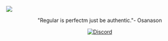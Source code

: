 
![](https://komarev.com/ghpvc/?username=Non-MaskableInterrupt&color=d16ef4&abbreviated=true)
</p>

<p align="center">
"Regular is perfectm just be authentic."- Osanason <br />

<p align="center">
<a href="https://discord.com/users/.prcb"><img src="https://img.shields.io/static/v1?logo=discord&label=&message=Discord&color=36393f&style=flat-square" alt="Discord">
